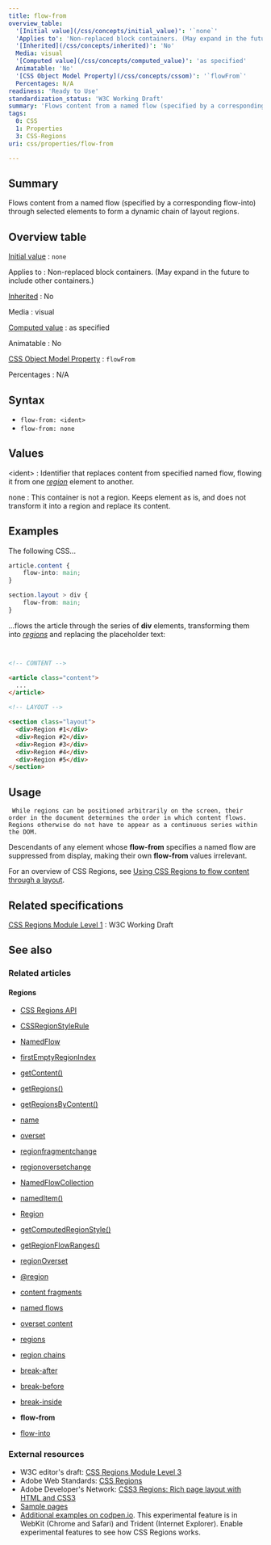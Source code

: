 ```yaml
---
title: flow-from
overview_table:
  '[Initial value](/css/concepts/initial_value)': '`none`'
  'Applies to': 'Non-replaced block containers. (May expand in the future to include other containers.)'
  '[Inherited](/css/concepts/inherited)': 'No'
  Media: visual
  '[Computed value](/css/concepts/computed_value)': 'as specified'
  Animatable: 'No'
  '[CSS Object Model Property](/css/concepts/cssom)': '`flowFrom`'
  Percentages: N/A
readiness: 'Ready to Use'
standardization_status: 'W3C Working Draft'
summary: 'Flows content from a named flow (specified by a corresponding flow-into) through selected elements to form a dynamic chain of layout regions.'
tags:
  0: CSS
  1: Properties
  3: CSS-Regions
uri: css/properties/flow-from

---
```

## Summary

Flows content from a named flow (specified by a corresponding flow-into) through selected elements to form a dynamic chain of layout regions.

## Overview table

[Initial value](/css/concepts/initial_value)
:   `none`

Applies to
:   Non-replaced block containers. (May expand in the future to include other containers.)

[Inherited](/css/concepts/inherited)
:   No

Media
:   visual

[Computed value](/css/concepts/computed_value)
:   as specified

Animatable
:   No

[CSS Object Model Property](/css/concepts/cssom)
:   `flowFrom`

Percentages
:   N/A

## Syntax

-   `flow-from: <ident>`
-   `flow-from: none`

## Values

\<ident\>
:   Identifier that replaces content from specified named flow, flowing it from one [*region*](/css/concepts/region) element to another.

none
:   This container is not a region. Keeps element as is, and does not transform it into a region and replace its content.

## Examples

The following CSS...

``` css
article.content {
    flow-into: main;
}

section.layout > div {
    flow-from: main;
}
```

...flows the article through the series of **div** elements, transforming them into [*regions*](/css/concepts/region) and replacing the placeholder text:

``` html


<!-- CONTENT -->

<article class="content">
  ...
</article>

<!-- LAYOUT -->

<section class="layout">
  <div>Region #1</div>
  <div>Region #2</div>
  <div>Region #3</div>
  <div>Region #4</div>
  <div>Region #5</div>
</section>
```

</pre>

## Usage

     While regions can be positioned arbitrarily on the screen, their order in the document determines the order in which content flows. Regions otherwise do not have to appear as a continuous series within the DOM.

Descendants of any element whose ****flow-from**** specifies a named flow are suppressed from display, making their own ****flow-from**** values irrelevant.

For an overview of CSS Regions, see [Using CSS Regions to flow content through a layout](/tutorials/css-regions).

## Related specifications

[CSS Regions Module Level 1](http://www.w3.org/TR/css3-regions/)
:   W3C Working Draft

## See also

### Related articles

#### Regions

-   [CSS Regions API](/apis/css-regions)

-   [CSSRegionStyleRule](/apis/css-regions/CSSRegionStyleRule)

-   [NamedFlow](/apis/css-regions/NamedFlow)

-   [firstEmptyRegionIndex](/apis/css-regions/NamedFlow/firstEmptyRegionIndex)

-   [getContent()](/apis/css-regions/NamedFlow/getContent)

-   [getRegions()](/apis/css-regions/NamedFlow/getRegions)

-   [getRegionsByContent()](/apis/css-regions/NamedFlow/getRegionsByContent)

-   [name](/apis/css-regions/NamedFlow/name)

-   [overset](/apis/css-regions/NamedFlow/overset)

-   [regionfragmentchange](/apis/css-regions/NamedFlow/regionfragmentchange)

-   [regionoversetchange](/apis/css-regions/NamedFlow/regionoversetchange)

-   [NamedFlowCollection](/apis/css-regions/NamedFlowCollection)

-   [namedItem()](/apis/css-regions/NamedFlowCollection/namedItem)

-   [Region](/apis/css-regions/Region)

-   [getComputedRegionStyle()](/apis/css-regions/Region/getComputedRegionStyle)

-   [getRegionFlowRanges()](/apis/css-regions/Region/getRegionFlowRanges)

-   [regionOverset](/apis/css-regions/Region/regionOverset)

-   [@region](/css/atrules/@region)

-   [content fragments](/css/concepts/fragment)

-   [named flows](/css/concepts/named_flow)

-   [overset content](/css/concepts/overset)

-   [regions](/css/concepts/region)

-   [region chains](/css/concepts/region_chain)

-   [break-after](/css/properties/break-after)

-   [break-before](/css/properties/break-before)

-   [break-inside](/css/properties/break-inside)

-   **flow-from**

-   [flow-into](/css/properties/flow-into)

### External resources

-   W3C editor's draft: [CSS Regions Module Level 3](http://dev.w3.org/csswg/css3-regions/)
-   Adobe Web Standards: [CSS Regions](http://html.adobe.com/webstandards/cssregions)
-   Adobe Developer's Network: [CSS3 Regions: Rich page layout with HTML and CSS3](http://www.adobe.com/devnet/html5/articles/css3-regions.html)
-   [Sample pages](http://adobe.github.com/web-platform/samples/css-regions)
-   [Additional examples on codpen.io](http://codepen.io/collection/jabto). This experimental feature is in WebKit (Chrome and Safari) and Trident (Internet Explorer). Enable experimental features to see how CSS Regions works.
